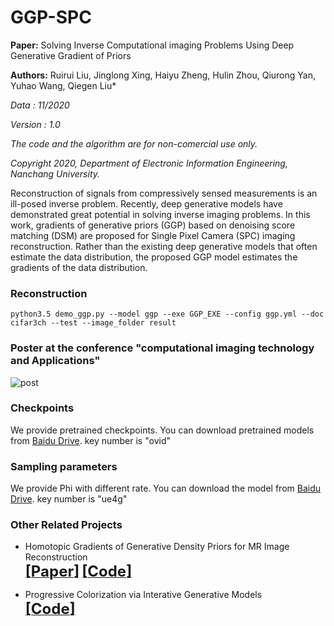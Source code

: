 # GGP-SPC
**Paper:** Solving Inverse  Computational imaging Problems Using  Deep Generative Gradient of Priors

**Authors:** Ruirui Liu, Jinglong Xing, Haiyu Zheng, Hulin Zhou, Qiurong Yan, Yuhao Wang, Qiegen Liu*



*Data : 11/2020*

*Version : 1.0*

*The code and the algorithm are for non-comercial use  only.*

*Copyright 2020, Department of Electronic Information Engineering, Nanchang University.*

Reconstruction of signals from compressively sensed measurements is an ill-posed inverse problem. Recently, deep generative models have demonstrated great potential in solving inverse imaging problems. In this work, gradients of generative priors (GGP) based on denoising score matching (DSM) are proposed for Single Pixel Camera (SPC) imaging reconstruction. Rather than the existing deep generative models that often estimate the data distribution, the proposed GGP model estimates the gradients of the data distribution.

### Reconstruction 

`python3.5 demo_ggp.py --model ggp --exe GGP_EXE --config ggp.yml --doc cifar3ch --test --image_folder result`


### Poster at the conference "computational imaging technology and Applications"

![post](https://github.com/yqx7150/GGP-SPC/blob/main/ggp_spc/Poster.Jpeg)

### Checkpoints

We provide pretrained checkpoints. You can download pretrained models from [Baidu Drive](https://pan.baidu.com/s/13FQCLDPI8lQ7awAAPrtF5w). key number is "ovid"

### Sampling parameters

We provide Phi with different rate. You can download the model  from [Baidu Drive](https://pan.baidu.com/s/1QCcOYA8HQrF_yrbMhajZ8Q). key number is "ue4g"
### Other Related Projects
  * Homotopic Gradients of Generative Density Priors for MR Image Reconstruction  
[<font size=5>**[Paper]**</font>](https://arxiv.org/abs/2008.06284)   [<font size=5>**[Code]**</font>](https://github.com/yqx7150/HGGDP)

  * Progressive Colorization via Interative Generative Models  
[<font size=5>**[Code]**</font>](https://github.com/yqx7150/iGM)  

 

